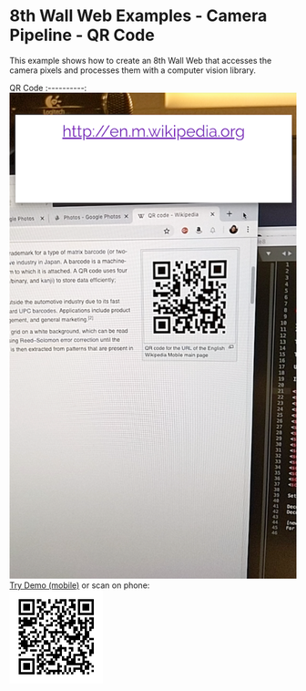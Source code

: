 # 8th Wall Web Examples - Camera Pipeline - QR Code

This example shows how to create an 8th Wall Web that accesses the camera pixels and processes
them with a computer vision library.

QR Code
:----------:
![qrcode-screenshot](../../../images/screenshot-qrcode.png)
[Try Demo (mobile)](https://apps.8thwall.com/8thWall/camerapipeline_qrcode)
or scan on phone:<br> ![QR1](../../../images/qr-camerapipeline_qrcode.png)
